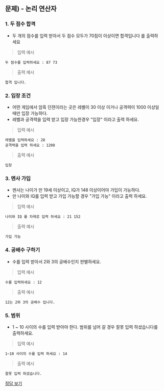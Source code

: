 ## 문제) - 논리 연산자

### 1. 두 점수 합격

* 두 개의 점수를 입력 받아서 두 점수 모두가 70점이 이상이면 합격입니다 를 출력하세요
 

> 입력 예시

```
두 점수를 입력하세요 : 87 73
```

> 출력 예시

```
합격 입니다.
```

### 2. 입장 조건
* 어떤 게임에서 암흑 던젼이라는 곳은 레벨이 30 이상 이거나 공격력이  1000 이상일 때만 입장 가능하다. 
* 레벨과 공격력을 입력 받고 입장 가능한경우 "입장" 이라고 출력 하세요. 

> 입력 예시

```
레벨을 입력하세요 : 28
공격력을 입력 하세요 : 1208
```

> 출력 예시

```
입장
```

### 3. 멘사 가입

* 멘사는 나이가 만 19세 이상이고, IQ가 148 이상이어야 가입이 가능하다. 
* 만 나이와 IQ를 입력 받고 가입 가능할 경우 "가입 가능" 이라고 출력 하세요. 

> 입력 예시

```
나이와 IQ 를 차례로 입력 하세요 : 21 152
```

> 출력 예시

```
가입 가능
```

### 4. 공배수 구하기 
* 수를 입력 받아서 2와 3의 공배수인지 판별하세요.


> 입력 예시

```
수를 입력하세요 : 12
```

> 출력 예시

```
12는 2와 3의 공배수 입니다.
```

### 5. 범위

* 1  ~ 10 사이의 수를 입력 받아야 한다. 범위를 넘어 갈 경우 잘못 입력 하셨습니다를 출력하세요.


> 입력 예시

```
1~10 사이의 수를 입력 하세요 : 14
```

> 출력 예시

```
잘못 입력 하셨습니다.
```


[정답 보기](test02.c)

